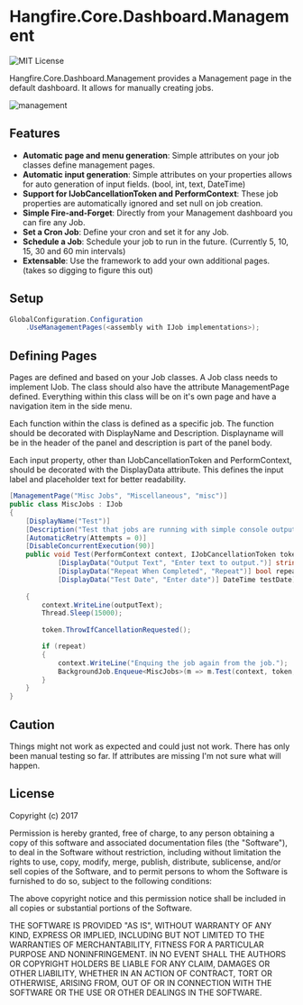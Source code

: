 # Hangfire.Core.Dashboard.Management

![MIT License](https://img.shields.io/badge/license-MIT-orange.svg)

Hangfire.Core.Dashboard.Management provides a Management page in the default dashboard. It allows for manually creating jobs.

![management](management.PNG)

## Features

 - **Automatic page and menu generation**: Simple attributes on your job classes define management pages. 
 - **Automatic input generation**: Simple attributes on your properties allows for auto generation of input fields. (bool, int, text, DateTime)
 - **Support for IJobCancellationToken and PerformContext**: These job properties are automatically ignored and set null on job creation.
 - **Simple Fire-and-Forget**: Directly from your Management dashboard you can fire any Job.
 - **Set a Cron Job**: Define your cron and set it for any Job.
 - **Schedule a Job**: Schedule your job to run in the future. (Currently 5, 10, 15, 30 and 60 min intervals)
 - **Extensable**: Use the framework to add your own additional pages. (takes so digging to figure this out)

## Setup

```c#
GlobalConfiguration.Configuration
    .UseManagementPages(<assembly with IJob implementations>);    
```
## Defining Pages

Pages are defined and based on your Job classes. A Job class needs to implement IJob. The class should also have the attribute 
ManagementPage defined. Everything within this class will be on it's own page and have a navigation item in the side menu.

Each function within the class is defined as a specific job. The function should be decorated with DisplayName and Description. 
Displayname will be in the header of the panel and description is part of the panel body.

Each input property, other than IJobCancellationToken and PerformContext, should be decorated with the DisplayData attribute. This
defines the input label and placeholder text for better readability. 

```c#
[ManagementPage("Misc Jobs", "Miscellaneous", "misc")]
public class MiscJobs : IJob
{   
	[DisplayName("Test")]    
	[Description("Test that jobs are running with simple console output.")]
    [AutomaticRetry(Attempts = 0)]
    [DisableConcurrentExecution(90)]
    public void Test(PerformContext context, IJobCancellationToken token,
            [DisplayData("Output Text", "Enter text to output.")] string outputText,
            [DisplayData("Repeat When Completed", "Repeat")] bool repeat,
            [DisplayData("Test Date", "Enter date")] DateTime testDate) 
	
	{
		context.WriteLine(outputText);
		Thread.Sleep(15000);
				
		token.ThrowIfCancellationRequested();

		if (repeat)
		{
			context.WriteLine("Enquing the job again from the job.");
			BackgroundJob.Enqueue<MiscJobs>(m => m.Test(context, token, outputText, repeat));
		}
	}
}
```

## Caution
Things might not work as expected and could just not work. There has only been manual testing so far. If attributes are missing I'm not
sure what will happen.

## License

Copyright (c) 2017

Permission is hereby granted, free of charge, to any person obtaining a copy
of this software and associated documentation files (the "Software"), to deal
in the Software without restriction, including without limitation the rights
to use, copy, modify, merge, publish, distribute, sublicense, and/or sell
copies of the Software, and to permit persons to whom the Software is
furnished to do so, subject to the following conditions:

The above copyright notice and this permission notice shall be included in all
copies or substantial portions of the Software.

THE SOFTWARE IS PROVIDED "AS IS", WITHOUT WARRANTY OF ANY KIND, EXPRESS OR
IMPLIED, INCLUDING BUT NOT LIMITED TO THE WARRANTIES OF MERCHANTABILITY,
FITNESS FOR A PARTICULAR PURPOSE AND NONINFRINGEMENT. IN NO EVENT SHALL THE
AUTHORS OR COPYRIGHT HOLDERS BE LIABLE FOR ANY CLAIM, DAMAGES OR OTHER
LIABILITY, WHETHER IN AN ACTION OF CONTRACT, TORT OR OTHERWISE, ARISING FROM,
OUT OF OR IN CONNECTION WITH THE SOFTWARE OR THE USE OR OTHER DEALINGS IN THE
SOFTWARE.
